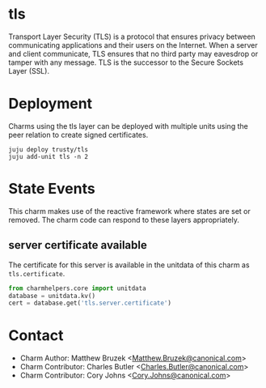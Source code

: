 # tls

Transport Layer Security (TLS) is a protocol that ensures privacy between
communicating applications and their users on the Internet. When a server
and client communicate, TLS ensures that no third party may eavesdrop or
tamper with any message. TLS is the successor to the Secure Sockets Layer
(SSL).

# Deployment
Charms using the tls layer can be deployed with multiple units using the
peer relation to create signed certificates.

```
juju deploy trusty/tls
juju add-unit tls -n 2
```

# State Events
This charm makes use of the reactive framework where states are set or removed.
The charm code can respond to these layers appropriately.

## server certificate available
The certificate for this server is available in the unitdata of this charm as `tls.certificate`.

```python
from charmhelpers.core import unitdata
database = unitdata.kv()
cert = database.get('tls.server.certificate')
```

# Contact

 * Charm Author: Matthew Bruzek &lt;Matthew.Bruzek@canonical.com&gt;
 * Charm Contributor: Charles Butler &lt;Charles.Butler@canonical.com&gt;
 * Charm Contributor: Cory Johns &lt;Cory.Johns@canonical.com&gt;
